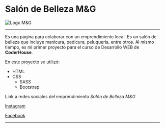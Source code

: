 # Salón de Belleza M&G
![Logo M&G](https://scontent.fgpo1-1.fna.fbcdn.net/v/t39.30808-6/207454868_1369634136754121_1117442564623445418_n.jpg?_nc_cat=110&ccb=1-7&_nc_sid=09cbfe&_nc_ohc=xlT54CWRWcwAX-iHN_l&_nc_ht=scontent.fgpo1-1.fna&oh=00_AfALbdNv7wryOGVax2M9lvYyPiBUs2d94Ufh79_ISWL7oQ&oe=64568222)

---


Es una página para colaborar con un emprendimiento local. Es un salón de belleza que incluye manicura, pedicura, peluquería, entre otros.
Al mismo tiempo, es mi primer proyecto para el curso de Desarrollo WEB de **CoderHouse**.

En este proyecto se utilizó:
- HTML
- CSS
  - SASS
  - Bootstrap

Link a redes sociales del emprendimiento _Salón de Belleza M&G_

[Instagram](https://www.instagram.com/salon.de.belleza.mg/)

[Facebook](https://www.facebook.com/nails.greecee/)


---



